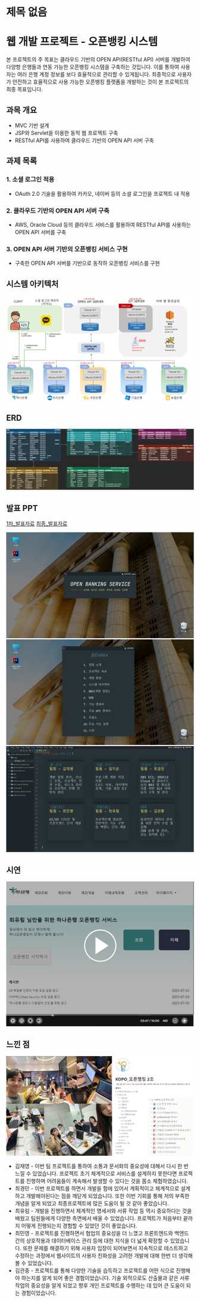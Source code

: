 # 제목 없음

# 웹 개발 프로젝트 - 오픈뱅킹 시스템

본 프로젝트의 주 목표는 클라우드 기반의 OPEN API(RESTful API) 서버를 개발하여 다양항 은행들과 연동 가능한 오픈뱅킹 시스템을 구축하는 것입니다. 이를 통하여 사용자는 여러 은행 계정 정보를 보다 효율적으로 관리할 수 있게됩니다. 최종적으로 사용자가 안전하고 효율적으로 사용 가능한 오픈뱅킹 플랫폼을 개발하는 것이 본 프로젝트의 최종 목표입니다.

## 과목 개요

- MVC 기반 설계
- JSP와 Servlet을 이용한 동적 웹 프로젝트 구축
- RESTful API를 사용하여 클라우드 기반의 OPEN API 서버 구축

## 과제 목록

### 1. 소셜 로그인 적용

- OAuth 2.0 기술을 활용하여 카카오, 네이버 등의 소셜 로그인을 프로젝트 내 적용

### 2. 클라우드 기반의 OPEN API 서버 구축

- AWS, Oracle Cloud 등의 클라우드 서비스를 활용하여 RESTful API를 사용하는 OPEN API 서버를 구축

### 3. OPEN API 서버 기반의 오픈뱅킹 서비스 구현

- 구축한 OPEN API 서버를 기반으로 동작하 오픈뱅킹 서비스를 구현

## 시스템 아키텍처

 <img src="architecture.png"/>

## ERD

 <img src="erd.png"/>

## 발표 PPT
 [1차_발표자료](/ppt1.pdf)
 [최종_발표자료](/ppt2.pdf)

 <img src="ppt1.png"/>
 <img src="ppt2.png"/>
 <img src="ppt3.png"/>

## 시연
[![시연영상](video.png)](https://www.youtube.com/watch?v=3IhNrnqo0pc)


## 느낀 점

 <img src="team.png"/>


- 김재영 - 이번 팀 프로젝트를 통하여 소통과 문서화의 중요성에 대해서 다시 한 번 느낄 수 있었습니다. 프로젝트 초기 체계적으로 서비스를 설계하지 못한다면 프로젝트를 진행하며 어려움들이 계속해서 발생할 수 있다는 것을 몸소 체험하였습니다.
- 최경민 - 이번 프로젝트를 하면서 개발을 함에 있어서 계획적이고 체계적으로 설계하고 개발해야된다는 점을 깨닫게 되었습니다. 또한 이번 기회를 통해 저의 부족한 개념을 알게 되었고 최종프로젝트에 많은 도움이 될 것 같아 좋았습니다.
- 최유림 - 개발을 진행하면서 체계적인 명세서와 서류 작업 등 역시 중요하다는 것을 배웠고 팀원들에게 다양한 측면에서 배울 수 있었습니다. 프로젝트가 처음부터 끝까지 어떻게 진행되는지 경험할 수 있었던 것이 좋았습니다.
- 최민영 - 프로젝트를 진행하면서 협업의 중요성을 더 느꼈고 프론트엔드와 백엔드 간의 상호작용과 데이터베이스 관리 등에 대한 지식을 더 넓게 확장할 수 있었습니다. 또한 문제를 해결하기 위해 사용자 입장이 되어보면서 지속적으로 테스트하고 수정하는 과정에서 웹사이트의 사용자 친화성을 고려한 개발에 대해 한번 더 생각해 볼 수 있었습니다.
- 김관중 - 프로젝트를 통해 다양한 기술을 습득하고 프로젝트를 어떤 식으로 진행해야 하는지를 알게 되어 좋은 경험이었습니다. 기술 외적으로도 산출물과 같은 서류 작업의 중요성을 알게 되었고 향후 개인 프로젝트를 수행하는 데 있어 큰 도움이 되는 경험이었습니다.
